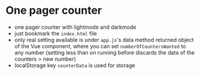 # One pager counter

- one pager counter with lightmode and darkmode
- just bookmark the <code>index.html</code> file
- only real setting available is under <code>app.js</code>'s data method returned object of the Vue component, where you can set <code>numberOfCountersWanted</code> to any number (setting less than on running before discards the data of the counters > new number)
- localStorage key <code>counterData</code> is used for storage